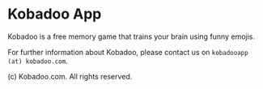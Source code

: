 # Kobadoo App

Kobadoo is a free memory game that trains your brain using funny emojis.

For further information about Kobadoo, please contact us on `kobadooapp (at) kobadoo.com`.

(c) Kobadoo.com. All rights reserved.